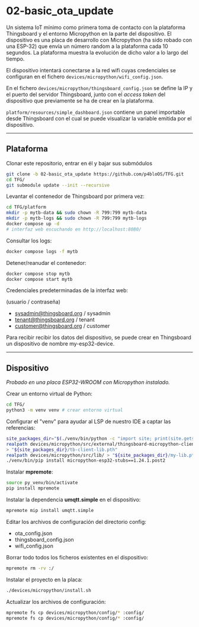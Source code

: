 # 02-basic_ota_update

Un sistema IoT mínimo como primera toma de contacto con la plataforma Thingsboard y el entorno Micropython en la parte del dispositivo. El dispositivo es una placa de desarrollo con Micropython (ha sido robado con una ESP-32) que envía un número random a la plataforma cada 10 segundos. La plataforma muestra la evolución de dicho valor a lo largo del tiempo.

El dispositivo intentará conectarse a la red wifi cuyas credenciales se configuran en el fichero `devices/micropython/wifi_config.json`.

En el fichero `devices/micropython/thingsboard_config.json` se define la IP y el puerto del servidor Thingsboard, junto con el *access token* del dispositivo que previamente se ha de crear en la plataforma.

`platform/resources/simple_dashboard.json` contiene un panel importable desde Thingsboard con el cual se puede visualizar la variable emitida por el dispositivo.


---

## Plataforma

Clonar este repositorio, entrar en él y bajar sus submódulos
```bash
git clone -b 02-basic_ota_update https://github.com/p4bloOS/TFG.git
cd TFG/
git submodule update --init --recursive
```

Levantar el contenedor de Thingsboard por primera vez:
```bash
cd TFG/platform
mkdir -p mytb-data && sudo chown -R 799:799 mytb-data
mkdir -p mytb-logs && sudo chown -R 799:799 mytb-logs
docker compose up -d
# interfaz web escuchando en http://localhost:8080/
```

Consultar los logs:
```bash
docker compose logs -f mytb
```

Detener/reanudar el contenedor:
```bash
docker compose stop mytb
docker compose start mytb
```

Credenciales predeterminadas de la interfaz web:

(usuario / contraseña)
- sysadmin@thingsboard.org / sysadmin
- tenant@thingsboard.org / tenant
- customer@thingsboard.org / customer

Para recibir recibir los datos del dispositivo, se puede crear en Thingsboard un dispositivo de nombre my-esp32-device.

---

## Dispositivo

*Probado en una placa ESP32-WROOM con Micropython instalado.*

Crear un entorno virtual de Python:
```bash
cd TFG/
python3 -m venv venv # crear entorno virtual
```

Configurar el "venv" para ayudar al LSP de nuestro IDE a captar las referencias:
```bash
site_packages_dir="$(./venv/bin/python -c "import site; print(site.getsitepackages()[0])")"
realpath devices/micropython/src/external/thingsboard-micropython-client-sdk/ \
> "${site_packages_dir}/tb-client-lib.pth"
realpath devices/micropython/src/lib/ > "${site_packages_dir}/my-lib.pth"
./venv/bin/pip install micropython-esp32-stubs==1.24.1.post2
```

Instalar **mpremote**:
```bash
source py_venv/bin/activate
pip install mpremote
```

Instalar la dependencia **umqtt.simple** en el dispositivo:
```bash
mpremote mip install umqtt.simple
```

Editar los archivos de configuración del directorio config:
- ota_config.json
- thingsboard_config.json
- wifi_config.json

Borrar todo todos los ficheros existentes en el dispositivo:
```bash
mpremote rm -rv :/
```

Instalar el proyecto en la placa:
```bash
./devices/micropython/install.sh
```

Actualizar los archivos de configuración:
```bash
mpremote fs cp devices/micropython/config/* :config/
mpremote fs cp devices/micropython/config/* :config/
```

